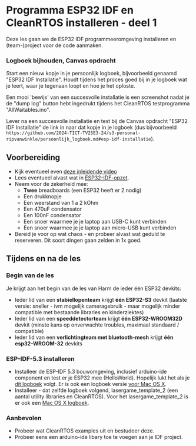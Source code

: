 # Programma ESP32 IDF en CleanRTOS installeren - deel 1

Deze les gaan we de ESP32 IDF programmeeromgeving installeren en (team-)project voor de code aanmaken.

### Logboek bijhouden, Canvas opdracht

Start een nieuw kopje in je persoonlijk logboek, bijvoorbeeld genaamd "ESP32 IDF Installatie".
Houdt tijdens het proces goed bij in je logboek wat je leert, waar je tegenaan loopt en hoe je het oploste.

Een mooi 'bewijs' van een succesvolle installatie is een screenshot nadat je de "dump log" button hebt ingedrukt tijdens het CleanRTOS testprogramma "AllWaitables.ino".

Lever na een succesvolle installatie en test bij de Canvas opdracht "ESP32 IDF Installatie" de link in naar dat kopje in je logboek (dus bijvoorbeeld `https://github.com/2024-TICT-TV2SE3-24/s3-personal-ripvanwinkle/persoonlijk_logboek.md#esp-idf-installatie`).

## Voorbereiding

- Kijk eventueel even [deze inleidende video](https://youtu.be/DKVyf8Wh0kE)
- Lees eventueel alvast wat in [ESP32-IDF-opzet](../../infrastructuur/ESP32-IDF-opzet/ESP32-IDF-opzet.md).
- Neem voor de zekerheid mee:
  - **Twee** breadboards (een ESP32 heeft er 2 nodig)
  - Een drukknopje
  - Een weerstand van 1 a 2 kOhm
  - Een 470uF condensator
  - Een 100nF condensator
  - Een snoer waarmee je je laptop aan USB-C kunt verbinden
  - Een snoer waarmee je je laptop aan micro-USB kunt verbinden
- Bereid je voor op wat chaos - en probeer alvast wat geduld te reserveren.
  Dit soort dingen gaan zelden in 1x goed.

## Tijdens en na de les

### Begin van de les

Je krijgt aan het begin van de les van Harm de ieder één ESP32 devkits:

- Ieder lid van een **stabiellopenteam** krijgt **één ESP32-S3** devkit
  (laatste versie: sneller - ivm mogelijk cameragebruik - maar mogelijk minder
   compatible met bestaande libraries en kinderziektes)
- Ieder lid van een **speeddetectorteam** krijgt **één ESP32-WROOM32D** devkit
  (minste kans op onverwachte troubles, maximaal standaard / compatible)
- Ieder lid van een **verlichtingteam met bluetooth-mesh** krijgt **één esp32-WROOM-32** devkits
  
### ESP-IDF-5.3 installeren

- Installeer de ESP-IDF 5.3 bouwomgeving, inclusief arduino-ide component en test er je ESP32 mee (HelloWorld).
Hopelijk lukt het als je [dit logboek](../../infrastructuur/ESP32-IDF-opzet/ESP32-IDF-opzet.md) volgt. Er is ook een logboek versie [voor Mac OS X](../../infrastructuur/ESP32-IDF-opzet/ESP32-IDF-opzet-Mac-OS-X.md).
- Installeer - dat zelfde logboek volgend, lasergame_template_2 (een aantal utility libraries en CleanRTOS). Voor het lasergame_template_2 is er ook een [Mac OS X logboek](../../infrastructuur/ESP32-IDF-opzet/Other-OS-X-examples/lasergame_template_2-Mac-OS-X.md).

### Aanbevolen

- Probeer wat CleanRTOS examples uit en bestudeer deze.
- Probeer eens een arduino-ide libary toe te voegen aan je IDF project.
